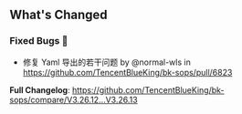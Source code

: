 <!-- Release notes generated using configuration in .github/release.yml at V3.26_lts -->

## What's Changed
### Fixed Bugs 👾
* 修复 Yaml 导出的若干问题 by @normal-wls in https://github.com/TencentBlueKing/bk-sops/pull/6823


**Full Changelog**: https://github.com/TencentBlueKing/bk-sops/compare/V3.26.12...V3.26.13